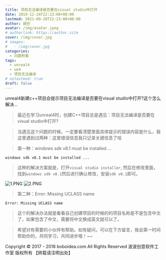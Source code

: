 ```yaml
---
title: 项目无法编译是否要在visual studio中打开
date: 2019-12-24T22:23:00+08:00
lastmod: 2021-09-28T22:23:00+08:00
author: 胡巴
avatar: /img/avatar.jpeg
# authorlink: https://author.site
cover: /img/cover.jpg
# images:
#   - /img/cover.jpg
categories:
  - 问题积累
tags:
  - unreal4
  - ue4
  - 项目无法编译
# nolastmod: true
draft: false
---
```


 unreal4新建c++项目会提示项目无法编译是否要在visual studio中打开?这个怎么解决...

<!--more-->

> 最近在学习unreal4时，创建C++项目总是遇见：项目无法编译是否要在visual studio中打开?

> 当遇见这个问题的时候，一定要看清楚里面具体提示的错误内容是什么，我这里遇到过两种：这里错误信息我只记录关键信息了哈

> 第一种：windows sdk v8.1 must be installed ...

```
windows sdk v8.1 must be installed ...
```

> 这种的解决方案就是，打开`visual studio installer`, 然后在修改里面，找到`windows sdk v8.1`然后进行确认修改，安装`sdk v8.1`即可。

![1.PNG](http://ww1.sinaimg.cn/large/c3ee7931gy1ga88jh1plyj20zu0k0wfj.jpg)
![2.PNG](http://ww1.sinaimg.cn/large/c3ee7931ly1ga88khvkrqj20zu0k0768.jpg)

> 第二种：Error: Missing UCLASS name

```
Error: Missing UCLASS name
```

> 这个的解决办法就是看看自己创建项目的时候的的项目名称是不是包含中文了，如果包含了中文，需要将中文换成英文就可以了。

> 希望对有需要的小伙伴有帮助。如有疑问，可以在下方留言，我会第一时间帮助你的，共同学习，共同进步哦！~~

<!--declare-declare-->

Copyright &copy; 2017 - 2018 boboidea.com All Rights Reserved 波波创意软件工作室 版权所有 【转载请注明出处】

